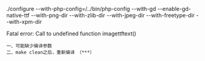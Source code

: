 ./configure --with-php-config=/../bin/php-config --with-gd --enable-gd-native-ttf --with-png-dir --with-zlib-dir --with-jpeg-dir --with-freetype-dir --with-xpm-dir


Fatal error: Call to undefined function imagettftext() 

    一、可能缺少编译参数
    二、make clean之后，重新编译　（***）
